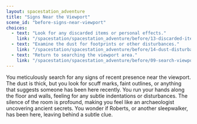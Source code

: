 ```yaml
---
layout: spacestation_adventure
title: "Signs Near the Viewport"
scene_id: "before-signs-near-viewport"
choices:
  - text: "Look for any discarded items or personal effects."
    link: "/spacestation/spacestation_adventure/before/13-discarded-items-viewport"
  - text: "Examine the dust for footprints or other disturbances."
    link: "/spacestation/spacestation_adventure/before/14-dust-disturbances"
  - text: "Return to searching the viewport area."
    link: "/spacestation/spacestation_adventure/before/09-search-viewport"
---
```


You meticulously search for any signs of recent presence near the viewport. The dust is thick, but you look for scuff marks, faint outlines, or anything that suggests someone has been here recently. You run your hands along the floor and walls, feeling for any subtle indentations or disturbances. The silence of the room is profound, making you feel like an archaeologist uncovering ancient secrets. You wonder if Roberts, or another sleepwalker, has been here, leaving behind a subtle clue.
